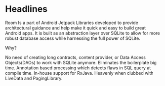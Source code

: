 # Headlines
Room
Is a part of Android Jetpack Libraries developed to provide architectural guidance and help make it quick and easy to build great Android apps. It is built as an abstraction layer over SQLite to allow for more robust database access while harnessing the full power of SQLite.

Why?

No need of creating long contracts, content provider, or Data Access Objects(DAOs) to work with SQLite anymore. Eliminates the boilerplate big time.
Annotation based processing which detects flaws in SQL query at compile time.
In-house support for RxJava.
Heavenly when clubbed with LiveData and PagingLibrary.
